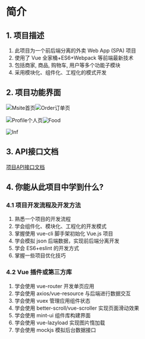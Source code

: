 # 简介

## 1. 项目描述

1. 此项目为一个前后端分离的外卖 Web App (SPA) 项目
2. 使用了 Vue 全家桶+ES6+Webpack 等前端最新技术 
3. 包括商家, 商品, 购物车, 用户等多个功能子模块 
4. 采用模块化、组件化、工程化的模式开发 

## 2. 项目功能界面

![Msite首页](http://owoccema2.bkt.clouddn.com/Readme/MintShop/Msite.png)![Order订单页](http://owoccema2.bkt.clouddn.com/Readme/MintShop/Order.png)

![Profile个人页](http://owoccema2.bkt.clouddn.com/Readme/MintShop/Profile.png)![Food](http://owoccema2.bkt.clouddn.com/Readme/MintShop/food.png)

![Inf](http://owoccema2.bkt.clouddn.com/Readme/MintShop/info.png)

## 3. API接口文档

[项目API接口文档](https://github.com/W-Qing/Vue-MintShop/blob/master/mintshop-server/API.md)

## 4. 你能从此项目中学到什么? 

### 4.1 项目开发流程及开发方法 

1. 熟悉一个项目的开发流程
2. 学会组件化、模块化、工程化的开发模式 
3. 掌握使用 vue-cli 脚手架初始化 Vue.js 项目
4. 学会模拟 json 后端数据，实现前后端分离开发 
5. 学会 ES6+eslint 的开发方式 
6. 掌握一些项目优化技巧 

### 4.2 Vue 插件或第三方库

1. 学会使用 vue-router 开发单页应用 
2. 学会使用 axios/vue-resource 与后端进行数据交互
3. 学会使用 vuex 管理应用组件状态
4. 学会使用 better-scroll/vue-scroller 实现页面滑动效果
5.  学会使用 mint-ui 组件库构建界面
6. 学会使用 vue-lazyload 实现图片惰加载
7. 学会使用 mockjs 模拟后台数据接口  

